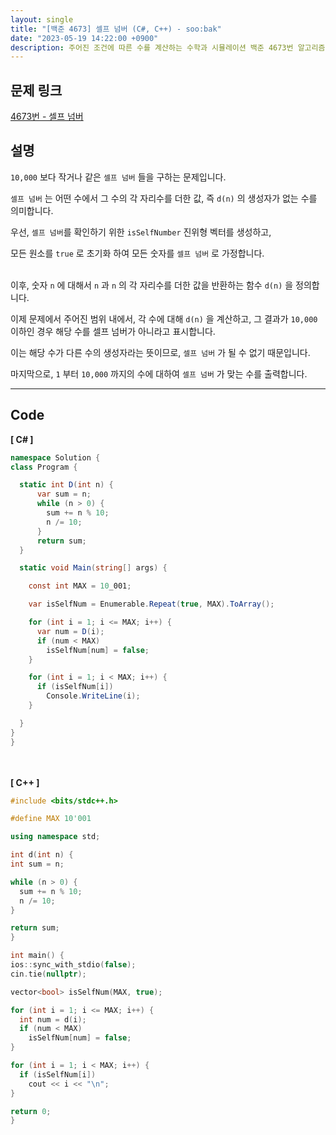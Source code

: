 ```yaml
---
layout: single
title: "[백준 4673] 셀프 넘버 (C#, C++) - soo:bak"
date: "2023-05-19 14:22:00 +0900"
description: 주어진 조건에 따른 수를 계산하는 수학과 시뮬레이션 백준 4673번 알고리즘 문제를 C# 과 C++ 로 풀이 및 해설
---
```


## 문제 링크
  [4673번 - 셀프 넘버](https://www.acmicpc.net/problem/4673)

## 설명
`10,000` 보다 작거나 같은 `셀프 넘버` 들을 구하는 문제입니다. <br>

`셀프 넘버` 는 어떤 수에서 그 수의 각 자리수를 더한 값, 즉 `d(n)` 의 생성자가 없는 수를 의미합니다. <br>

우선, `셀프 넘버`를 확인하기 위한 `isSelfNumber` 진위형 벡터를 생성하고,<br>

모든 원소를 `true` 로 초기화 하여 모든 숫자를 `셀프 넘버` 로 가정합니다. <br>
<br>

이후, 숫자 `n` 에 대해서 `n` 과 `n` 의 각 자리수를 더한 값을 반환하는 함수 `d(n)` 을 정의합니다. <br>

이제 문제에서 주어진 범위 내에서, 각 수에 대해 `d(n)` 을 계산하고, 그 결과가 `10,000` 이하인 경우 해당 수를 셀프 넘버가 아니라고 표시합니다. <br>

이는 해당 수가 다른 수의 생성자라는 뜻이므로, `셀프 넘버` 가 될 수 없기 때문입니다. <br>

마지막으로, `1` 부터 `10,000` 까지의 수에 대하여 `셀프 넘버` 가 맞는 수를 출력합니다. <br>

- - -

## Code
<b>[ C# ] </b>
<br>

  ```c#
namespace Solution {
  class Program {

    static int D(int n) {
        var sum = n;
        while (n > 0) {
          sum += n % 10;
          n /= 10;
        }
        return sum;
    }

    static void Main(string[] args) {

      const int MAX = 10_001;

      var isSelfNum = Enumerable.Repeat(true, MAX).ToArray();

      for (int i = 1; i <= MAX; i++) {
        var num = D(i);
        if (num < MAX)
          isSelfNum[num] = false;
      }

      for (int i = 1; i < MAX; i++) {
        if (isSelfNum[i])
          Console.WriteLine(i);
      }

    }
  }
}
  ```
<br><br>
<b>[ C++ ] </b>
<br>

  ```c++
#include <bits/stdc++.h>

#define MAX 10'001

using namespace std;

int d(int n) {
  int sum = n;

  while (n > 0) {
    sum += n % 10;
    n /= 10;
  }

  return sum;
}

int main() {
  ios::sync_with_stdio(false);
  cin.tie(nullptr);

  vector<bool> isSelfNum(MAX, true);

  for (int i = 1; i <= MAX; i++) {
    int num = d(i);
    if (num < MAX)
      isSelfNum[num] = false;
  }

  for (int i = 1; i < MAX; i++) {
    if (isSelfNum[i])
      cout << i << "\n";
  }

  return 0;
}
  ```
